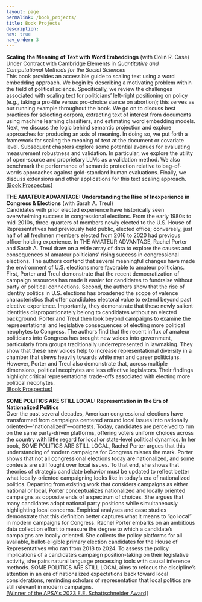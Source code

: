 ```yaml
---
layout: page
permalink: /book_projects/
title: Book Projects
description:
nav: true
nav_order: 3
---
```


**Scaling the Meaning of Text with Word Embeddings** (with Colin R. Case) \
Under Contract with Cambridge Elements in *Quantitative and Computational Methods for the Social Sciences* \
This book provides an accessible guide to scaling text using a word embedding approach. We begin by describing a motivating problem within the field of political science. Specifically, we review the challenges associated with scaling text for politicians’ left-right positioning on policy (e.g., taking a pro-life versus pro-choice stance on abortion); this serves as our running example throughout the book. We go on to discuss best practices for selecting corpora, extracting text of interest from documents using machine learning classifiers, and estimating word embedding models. Next, we discuss the logic behind semantic projection and explore approaches for producing an axis of meaning. In doing so, we put forth a framework for scaling the meaning of text at the document or covariate level. Subsequent chapters explore some potential avenues for evaluating measurement robustness and validation. In particular, we explore the utility of open-source and proprietary LLMs as a validation method. We also benchmark the performance of semantic protection relative to bag-of-words approaches against gold-standard human evaluations. Finally, we discuss extensions and other applications for this text scaling approach. \
[[Book Prospectus]](/assets/pdf/case_porter_elements.pdf) 


**THE AMATEUR ADVANTAGE: Understanding the Rise of Inexperience in Congress & Elections** (with Sarah A. Treul) \
Candidates with prior elected experience have historically seen overwhelming success in congressional elections. From the early 1980s to mid-2010s, three-quarters of members newly elected to the U.S. House of Representatives had previously held public, elected office; conversely, just half of all freshmen members elected from 2016 to 2020 had previous office-holding experience. In THE AMATEUR ADVANTAGE, Rachel Porter and Sarah A. Treul draw on a wide array of data to explore the causes and consequences of amateur politicians’ rising success in congressional elections. The authors contend that several meaningful changes have made the environment of U.S. elections more favorable to amateur politicians. First, Porter and Treul demonstrate that the recent democratization of campaign resources has made it easier for candidates to fundraise without party or political connections. Second, the authors show that the rise of identity politics in U.S. elections has broadened the scope of valence characteristics that offer candidates electoral value to extend beyond past elective experience. Importantly, they demonstrate that these newly salient identities disproportionately belong to candidates without an elected background. Porter and Treul then look beyond campaigns to examine the representational and legislative consequences of electing more political neophytes to Congress. The authors find that the recent influx of amateur politicians into Congress has brought new voices into government, particularly from groups traditionally underrepresented in lawmaking. They show that these new voices help to increase representational diversity in a chamber that skews heavily towards white men and career politicians. However, Porter and Treul also demonstrate that, across multiple dimensions, political neophytes are less effective legislators. Their findings highlight critical representational trade-offs associated with electing more political neophytes. \
[[Book Prospectus]](/assets/pdf/book_prospectus.pdf) 


**SOME POLITICS ARE STILL LOCAL: Representation in the Era of Nationalized Politics** \
Over the past several decades, American congressional elections have transformed from campaigns centered around local issues into nationally oriented—"nationalized”—contests. Today, candidates are perceived to run on the same party-driven platforms, offering voters uniform choices across the country with little regard for local or state-level political dynamics. In her book, SOME POLITICS ARE STILL LOCAL, Rachel Porter argues that this understanding of modern campaigns for Congress misses the mark. Porter shows that not all congressional elections today are nationalized, and some contests are still fought over local issues. To that end, she shows that theories of strategic candidate behavior must be updated to reflect better what locally-oriented campaigning looks like in today’s era of nationalized politics. Departing from existing work that considers campaigns as either national or local, Porter conceptualizes nationalized and locally oriented campaigns as opposite ends of a spectrum of choices. She argues that many candidates adopt national party positions while simultaneously highlighting local concerns. Empirical analyses and case studies demonstrate that this definition better captures what it means to “go local” in modern campaigns for Congress. Rachel Porter embarks on an ambitious data collection effort to measure the degree to which a candidate’s campaigns are locally oriented. She collects the policy platforms for all available, ballot-eligible primary election candidates for the House of Representatives who ran from 2018 to 2024. To assess the policy implications of a candidate’s campaign position-taking on their legislative activity, she pairs natural language processing tools with causal inference methods. SOME POLITICS ARE STILL LOCAL aims to refocus the discipline’s attention in an era of nationalized expectations back toward local considerations, reminding scholars of representation that local politics are still relevant in modern campaigns. \
[[Winner of the APSA's 2023 E.E. Schattschneider Award]](https://politicalsciencenow.com/rachel-porter-receives-the-2023-e-e-schattschneider-award/)

